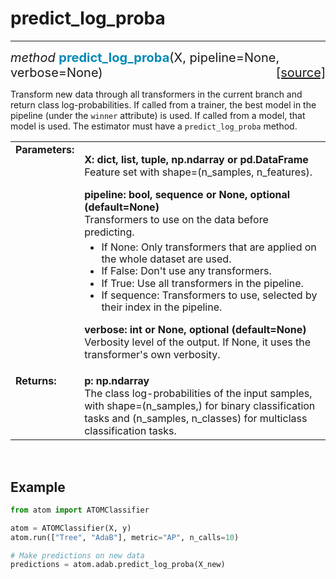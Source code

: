 # predict_log_proba
-------------------

<div style="font-size:20px">
<em>method</em> <strong style="color:#008AB8">predict_log_proba</strong>(X, pipeline=None, verbose=None)
<span style="float:right">
<a href="https://github.com/tvdboom/ATOM/blob/master/atom/basepredictor.py#L198">[source]</a>
</span>
</div>

Transform new data through all transformers in the current branch and
return class log-probabilities. If called from a trainer, the best model
in the pipeline (under the `winner` attribute) is used. If called from a
model, that model is used. The estimator must have a `predict_log_proba`
method.

<table style="font-size:16px">
<tr>
<td width="20%" class="td_title" style="vertical-align:top"><strong>Parameters:</strong></td>
<td width="80%" class="td_params">
<p>
<strong>X: dict, list, tuple, np.ndarray or pd.DataFrame</strong><br>
Feature set with shape=(n_samples, n_features).
</p>
<strong>pipeline: bool, sequence or None, optional (default=None)</strong><br>
Transformers to use on the data before predicting.
<ul style="line-height:1.2em;margin-top:5px">
<li>If None: Only transformers that are applied on the whole dataset are used.</li>
<li>If False: Don't use any transformers.</li>
<li>If True: Use all transformers in the pipeline.</li>
<li>If sequence: Transformers to use, selected by their index in the pipeline.</li>
</ul>
<p>
<strong>verbose: int or None, optional (default=None)</strong><br>
Verbosity level of the output. If None, it uses the transformer's own verbosity.
</p>
</td>
</tr>
<tr>
<td width="20%" class="td_title" style="vertical-align:top"><strong>Returns:</strong></td>
<td width="80%" class="td_params">
<strong>p: np.ndarray</strong><br>
The class log-probabilities of the input samples, with shape=(n_samples,)
for binary classification tasks and (n_samples, n_classes) for multiclass
classification tasks.
</td>
</tr>
</table>
<br />



## Example

```python
from atom import ATOMClassifier

atom = ATOMClassifier(X, y)
atom.run(["Tree", "AdaB"], metric="AP", n_calls=10)

# Make predictions on new data
predictions = atom.adab.predict_log_proba(X_new)
```